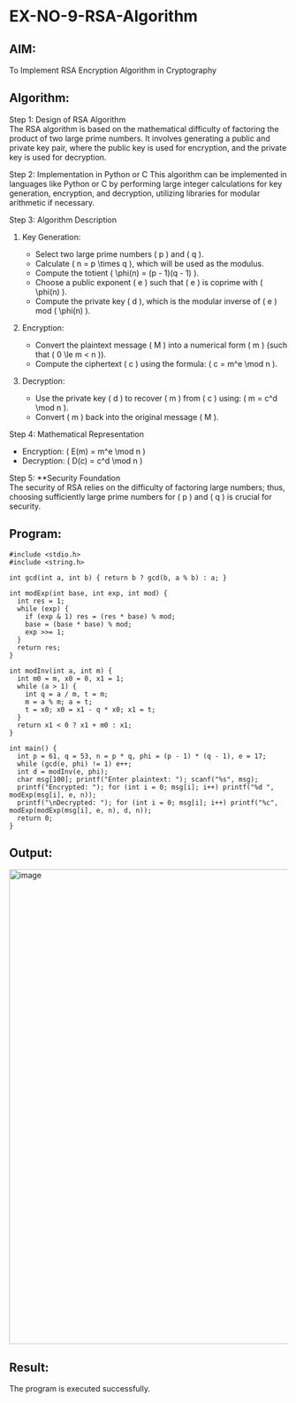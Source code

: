 # EX-NO-9-RSA-Algorithm

## AIM:
To Implement RSA Encryption Algorithm in Cryptography

## Algorithm:


Step 1: Design of RSA Algorithm  
The RSA algorithm is based on the mathematical difficulty of factoring the product of two large prime numbers. It involves generating a public and private key pair, where the public key is used for encryption, and the private key is used for decryption.

Step 2: Implementation in Python or C 
This algorithm can be implemented in languages like Python or C by performing large integer calculations for key generation, encryption, and decryption, utilizing libraries for modular arithmetic if necessary.

Step 3: Algorithm Description  
1. Key Generation:
   - Select two large prime numbers \( p \) and \( q \).
   - Calculate \( n = p \times q \), which will be used as the modulus.
   - Compute the totient \( \phi(n) = (p - 1)(q - 1) \).
   - Choose a public exponent \( e \) such that \( e \) is coprime with \( \phi(n) \).
   - Compute the private key \( d \), which is the modular inverse of \( e \) mod \( \phi(n) \).

2. Encryption:
   - Convert the plaintext message \( M \) into a numerical form \( m \) (such that \( 0 \le m < n \)).
   - Compute the ciphertext \( c \) using the formula: \( c = m^e \mod n \).

3. Decryption:
   - Use the private key \( d \) to recover \( m \) from \( c \) using: \( m = c^d \mod n \).
   - Convert \( m \) back into the original message \( M \).

Step 4: Mathematical Representation  
- Encryption: \( E(m) = m^e \mod n \)
- Decryption: \( D(c) = c^d \mod n \)

Step 5: **Security Foundation  
The security of RSA relies on the difficulty of factoring large numbers; thus, choosing sufficiently large prime numbers for \( p \) and \( q \) is crucial for security.

## Program:
```
#include <stdio.h>
#include <string.h>

int gcd(int a, int b) { return b ? gcd(b, a % b) : a; }

int modExp(int base, int exp, int mod) {
  int res = 1;
  while (exp) {
    if (exp & 1) res = (res * base) % mod;
    base = (base * base) % mod;
    exp >>= 1;
  }
  return res;
}

int modInv(int a, int m) {
  int m0 = m, x0 = 0, x1 = 1;
  while (a > 1) {
    int q = a / m, t = m;
    m = a % m; a = t;
    t = x0; x0 = x1 - q * x0; x1 = t;
  }
  return x1 < 0 ? x1 + m0 : x1;
}

int main() {
  int p = 61, q = 53, n = p * q, phi = (p - 1) * (q - 1), e = 17;
  while (gcd(e, phi) != 1) e++;
  int d = modInv(e, phi);
  char msg[100]; printf("Enter plaintext: "); scanf("%s", msg);
  printf("Encrypted: "); for (int i = 0; msg[i]; i++) printf("%d ", modExp(msg[i], e, n));
  printf("\nDecrypted: "); for (int i = 0; msg[i]; i++) printf("%c", modExp(modExp(msg[i], e, n), d, n));
  return 0;
}
```




## Output:
<img width="1699" height="857" alt="image" src="https://github.com/user-attachments/assets/5c3c8013-3fc2-453e-a179-1be0f9cf0a35" />




## Result:
 The program is executed successfully.
